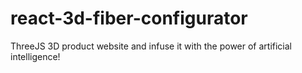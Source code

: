 # react-3d-fiber-configurator
ThreeJS 3D product website and infuse it with the power of artificial intelligence! 
